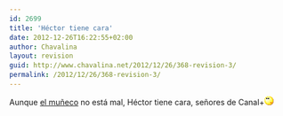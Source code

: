 ```yaml
---
id: 2699
title: 'Héctor tiene cara'
date: 2012-12-26T16:22:55+02:00
author: Chavalina
layout: revision
guid: http://www.chavalina.net/2012/12/26/368-revision-3/
permalink: /2012/12/26/368-revision-3/
---
```

Aunque <a href="http://www.kirai.bitacoras.com/index.php?p=463" target="_blank">el mu&ntilde;eco</a> no está mal, Héctor tiene cara, se&ntilde;ores de Canal+![emo](/imagenes/emoticonos/pensativo.gif)